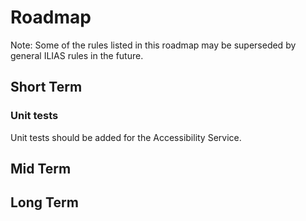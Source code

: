# Roadmap

Note: Some of the rules listed in this roadmap may be superseded by general ILIAS rules in the future.

## Short Term

### Unit tests

Unit tests should be added for the Accessibility Service.

## Mid Term

## Long Term